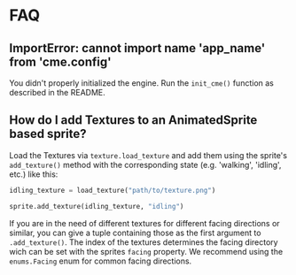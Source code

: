 # FAQ

## ImportError: cannot import name 'app_name' from 'cme.config'

You didn't properly initialized the engine. Run the `init_cme()` function as described in the README.

## How do I add Textures to an AnimatedSprite based sprite?

Load the Textures via `texture.load_texture` and add them using the sprite's `add_texture()` method with the corresponding state (e.g. 'walking', 'idling', etc.) like this:

```py
idling_texture = load_texture("path/to/texture.png")

sprite.add_texture(idling_texture, "idling")
```

If you are in the need of different textures for different facing directions or similar, you can give a tuple containing those as the first argument to `.add_texture()`. The index of the textures determines the facing directory wich can be set with the sprites `facing` property. We recommend using the `enums.Facing` enum for common facing directions.
